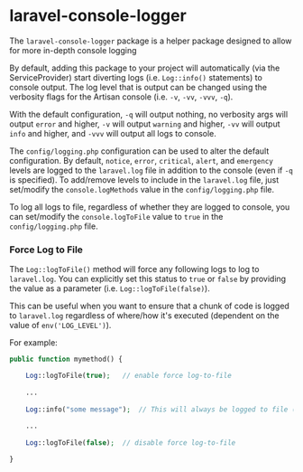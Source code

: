 # laravel-console-logger

The `laravel-console-logger` package is a helper package designed to allow for more in-depth console logging

By default, adding this package to your project will automatically (via the ServiceProvider) start diverting 
logs (i.e. `Log::info()` statements) to console output. The log level that is output can be changed using
the verbosity flags for the Artisan console (i.e. `-v`, `-vv`, `-vvv`, `-q`).

With the default configuration, `-q` will output nothing, no verbosity args will output `error` and higher, `-v`
will output `warning` and higher, `-vv` will output `info` and higher, and `-vvv` will output all logs to console.

The `config/logging.php` configuration can be used to alter the default configuration. By default, `notice`, 
`error`, `critical`, `alert`, and `emergency` levels are logged to the `laravel.log` file in addition to the console
(even if `-q` is specified). To add/remove levels to include in the `laravel.log` file, just set/modify the `console.logMethods`
value in the `config/logging.php` file.

To log all logs to file, regardless of whether they are logged to console, you can set/modify the `console.logToFile` value
to `true` in the `config/logging.php` file.

### Force Log to File

The `Log::logToFile()` method will force any following logs to log to `laravel.log`. You can explicitly set
this status to `true` or `false` by providing the value as a parameter (i.e. `Log::logToFile(false)`).

This can be useful when you want to ensure that a chunk of code is logged to `laravel.log` regardless of where/how
it's executed (dependent on the value of `env('LOG_LEVEL')`).

For example:

```php
public function mymethod() {

    Log::logToFile(true);   // enable force log-to-file
    
    ... 
    
    Log::info("some message");  // This will always be logged to file (dependent on the LOG_LEVEL ENV value)
    
    ... 
    
    Log::logToFile(false);  // disable force log-to-file

}
```